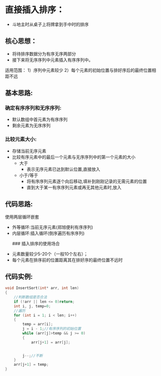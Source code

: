 # 直接插入排序：

- 斗地主时从桌子上将牌拿到手中时的排序

## 核心思想：

- 将待排序数据分为有序无序两部分
- 接下来将无序序列中元素插入有序序列中。
  

适用范围：
1）序列中元素较少
2）每个元素的初始位置与排好序后的最终位置相距不远
## 基本思路:

### 确定有序序列和无序序列:

- 默认数组中首元素为有序序列
- 剩余元素为无序序列

### 比较元素大小:

- 存储当前无序元素
- 比较有序元素中的最后一个元素与无序序列中的第一个元素的大小 
  - 大于
    - 表示无序元素已达到默认位置,直接放入
  - 小于/等于
    - 将有序序列元素逐个向后移动,填补到刚刚记录的无需元素的位置
    - 直到大于某一有序序列元素或再无其他元素时,放入

## 代码思路:

使用两层循环嵌套

- 外等循环:当前无序元素(郑旭便利有序序列)
- 内层循环:插入循环(倒序遍历有序序列)

      ### 插入排序的使用场合

- 元素数量较少5-20个（一般10个左右）；
- 每个元素在排序前的位置距离其在排好序的最终位置不远时

## 代码实例:

```C
void InsertSort(int* arr, int len)
{
	//判断数组是否合法
	if (!arr || len <= 0)return;
	int i, j, temp=0;
	//遍历
	for (int i = 1; i < len; i++)
	{
		temp = arr[i];
		j = i - 1;//有序序列的初始位置
		while (arr[j]>temp && j >= 0)
		{
			arr[j+1] = arr[j];
			

		j--;//不断
	}
	arr[j+1] = temp;
}
```

